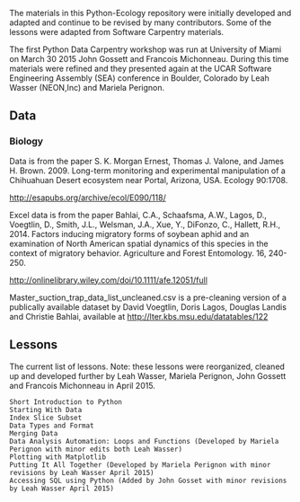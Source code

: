 The materials in this Python-Ecology repository were initially developed and adapted and continue to be revised by many contributors. Some of the lessons were adapted from Software Carpentry materials.

The first Python Data Carpentry workshop was run at University of Miami on March 30 2015 John Gossett and Francois Michonneau. During this time materials were refined and they presented again at the UCAR Software Engineering Assembly (SEA) conference in Boulder, Colorado by Leah Wasser (NEON,Inc) and Mariela Perignon.

## Data

### Biology
Data is from the paper S. K. Morgan Ernest, Thomas J. Valone, and James H. Brown. 2009. Long-term monitoring and experimental manipulation of a Chihuahuan Desert ecosystem near Portal, Arizona, USA. Ecology 90:1708.

http://esapubs.org/archive/ecol/E090/118/

Excel data is from the paper Bahlai, C.A., Schaafsma, A.W., Lagos, D., Voegtlin, D., Smith, J.L., Welsman, J.A., Xue, Y., DiFonzo, C., Hallett, R.H., 2014. Factors inducing migratory forms of soybean aphid and an examination of North American spatial dynamics of this species in the context of migratory behavior. Agriculture and Forest Entomology. 16, 240-250.

http://onlinelibrary.wiley.com/doi/10.1111/afe.12051/full

Master_suction_trap_data_list_uncleaned.csv is a pre-cleaning version of a publically available dataset by David Voegtlin, Doris Lagos, Douglas Landis and Christie Bahlai, available at http://lter.kbs.msu.edu/datatables/122

## Lessons

The current list of lessons.
Note: these lessons were reorganized, cleaned up and developed further by Leah Wasser, Mariela Perignon, John Gossett and Francois Michonneau in April 2015. 

    Short Introduction to Python
    Starting With Data
    Index Slice Subset
    Data Types and Format
    Merging Data
    Data Analysis Automation: Loops and Functions (Developed by Mariela Perignon with minor edits both Leah Wasser)
    Plotting with Matplotlib
    Putting It All Together (Developed by Mariela Perignon with minor revisions by Leah Wasser April 2015)
    Accessing SQL using Python (Added by John Gosset with minor revisions by Leah Wasser April 2015)


